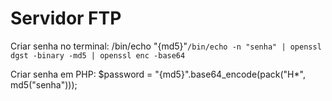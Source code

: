 # Servidor FTP

Criar senha no terminal:
/bin/echo "{md5}"`/bin/echo -n "senha" | openssl dgst -binary -md5 | openssl enc -base64`

Criar senha em PHP:
$password = "{md5}".base64_encode(pack("H*", md5("senha")));